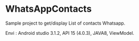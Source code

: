 # WhatsAppContacts

Sample project to get/display List of contacts Whatsapp.

Envi : Android studio 3.1.2, API 15 (4.0.3), JAVA8, ViewModel.
